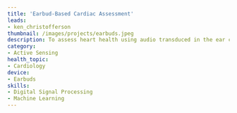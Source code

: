 ```yaml
---
title: 'Earbud-Based Cardiac Assessment'
leads: 
- ken_christofferson
thumbnail: /images/projects/earbuds.jpeg
description: To assess heart health using audio transduced in the ear canal.
category: 
- Active Sensing
health_topic: 
- Cardiology
device:
- Earbuds
skills:
- Digital Signal Processing
- Machine Learning
---
```

